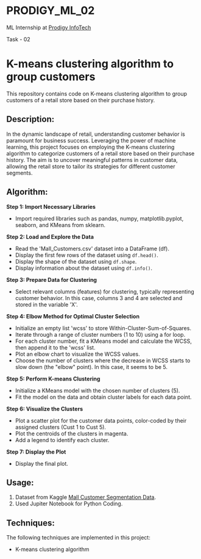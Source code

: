 # PRODIGY_ML_02
ML Internship at [Prodigy InfoTech](https://prodigyinfotech.dev) 

Task - 02
# K-means clustering algorithm to group customers
This repository contains code on K-means clustering algorithm to group customers of a retail store based on their purchase history.
##
## Description:

In the dynamic landscape of retail, understanding customer behavior is paramount for business success. Leveraging the power of machine learning, this project focuses on employing the K-means clustering algorithm to categorize customers of a retail store based on their purchase history. The aim is to uncover meaningful patterns in customer data, allowing the retail store to tailor its strategies for different customer segments.
## Algorithm:

**Step 1: Import Necessary Libraries**
- Import required libraries such as pandas, numpy, matplotlib.pyplot, seaborn, and KMeans from sklearn.

**Step 2: Load and Explore the Data**
- Read the 'Mall_Customers.csv' dataset into a DataFrame (df).
- Display the first few rows of the dataset using `df.head()`.
- Display the shape of the dataset using `df.shape`.
- Display information about the dataset using `df.info()`.

**Step 3: Prepare Data for Clustering**
- Select relevant columns (features) for clustering, typically representing customer behavior. In this case, columns 3 and 4 are selected and stored in the variable 'X'.

**Step 4: Elbow Method for Optimal Cluster Selection**
- Initialize an empty list 'wcss' to store Within-Cluster-Sum-of-Squares.
- Iterate through a range of cluster numbers (1 to 10) using a for loop.
- For each cluster number, fit a KMeans model and calculate the WCSS, then append it to the 'wcss' list.
- Plot an elbow chart to visualize the WCSS values.
- Choose the number of clusters where the decrease in WCSS starts to slow down (the "elbow" point). In this case, it seems to be 5.

**Step 5: Perform K-means Clustering**
- Initialize a KMeans model with the chosen number of clusters (5).
- Fit the model on the data and obtain cluster labels for each data point.

**Step 6: Visualize the Clusters**
- Plot a scatter plot for the customer data points, color-coded by their assigned clusters (Cust 1 to Cust 5).
- Plot the centroids of the clusters in magenta.
- Add a legend to identify each cluster.

**Step 7: Display the Plot**
- Display the final plot.
  
## Usage:
1) Dataset from Kaggle [Mall Customer Segmentation Data](https://www.kaggle.com/datasets/vjchoudhary7/customer-segmentation-tutorial-in-python).
2) Used Jupiter Notebook for Python Coding.

## Techniques:
The following techniques are implemented in this project:
- K-means clustering algorithm
  
